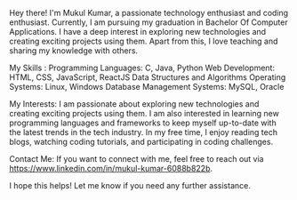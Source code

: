  
 
Hey there! I'm Mukul Kumar, a passionate technology enthusiast and coding enthusiast. Currently, I am pursuing my graduation in Bachelor Of Computer Applications. I have a deep interest in exploring new technologies and creating exciting projects using them. Apart from this, I love teaching and sharing my knowledge with others.

My Skills :
Programming Languages: C, Java, Python
Web Development: HTML, CSS, JavaScript, ReactJS
Data Structures and Algorithms
Operating Systems: Linux, Windows
Database Management Systems: MySQL, Oracle

 
My Interests:
I am passionate about exploring new technologies and creating exciting projects using them. I am also interested in learning new programming languages and frameworks to keep myself up-to-date with the latest trends in the tech industry. In my free time, I enjoy reading tech blogs, watching coding tutorials, and participating in coding challenges.

Contact Me:
If you want to connect with me, feel free to reach out via  https://www.linkedin.com/in/mukul-kumar-6088b822b.

I hope this helps! Let me know if you need any further assistance.

